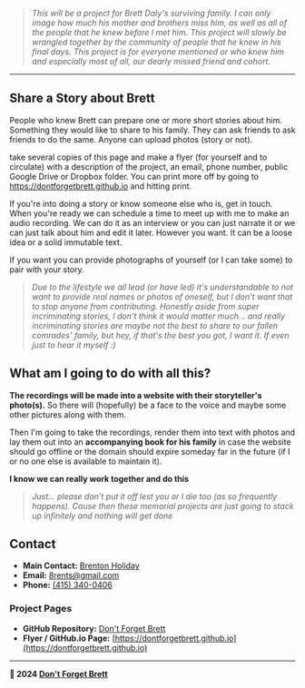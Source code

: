 > *This will be a project for Brett Daly's surviving family. I can only image how much his mother and brothers miss him, as well as all of the people that he knew before I met him. This project will slowly be wrangled together by the community of people that he knew in his final days. This project is for everyone mentioned or who knew him and especially most of all, our dearly missed friend and cohort.*

---

## Share a Story about Brett

People who knew Brett can prepare one or more short stories about him. Something they would like to share to his family. They can ask friends to ask friends to do the same. Anyone can upload photos (story or not). 

take several copies of this page and make a flyer (for yourself and to circulate) with a description of the project, an email, phone number, public Google Drive or Dropbox folder. You can print more off by going to <https://dontforgetbrett.github.io> and hitting print.

If you're into doing a story or know someone else who is, get in touch. When you're ready we can schedule a time to meet up with me to make an audio recording. We can do it as an interview or you can just narrate it or we can just talk about him and edit it later. However you want. It can be a loose idea or a solid immutable text.

If you want you can provide photographs of yourself (or I can take some) to pair with your story. 

> *Due to the lifestyle we all lead (or have led) it's understandable to not want to provide real names or photos of oneself, but I don't want that to stop anyone from contributing. Honestly aside from super incriminating stories, I don't think it would matter much... and really incriminating stories are maybe not the best to share to our fallen comrades' family, but hey, if that's the best you got, I want it. If even just to hear it myself :)*

## What am I going to do with all this?

**The recordings will be made into a website with their storyteller's photo(s).** So there will (hopefully) be a face to the voice and maybe some other pictures along with them.

Then I'm going to take the recordings, render them into text with photos and lay them out into an **accompanying book for his family** in case the website should go offline or the domain should expire someday far in the future (if I or no one else is available to maintain it).

**I know we can really work together and do this** 

>  *Just... please don't put it off lest you or I die too (as so frequently happens). Cause then these memorial projects are just going to stack up infinitely and nothing will get done*

## Contact

- **Main Contact:** [Brenton Holiday](https://brenton.holiday)
- **Email:** [8rents@gmail.com](email8rents@gmail.com)
- **Phone:** [(415) 340-0406](tel:4153400406)

### Project Pages
- **GitHub Repository:** [Don't Forget Brett](https://github.com/dontforgetbrett/dontforgetbrett.github.io)
- **Flyer / GitHub.io Page:** [https://dontforgetbrett.github.io](https://dontforgetbrett.github.io)


---

**🤍 2024 [Don't Forget Brett](https://dontforgetbrett.github.io)** 
